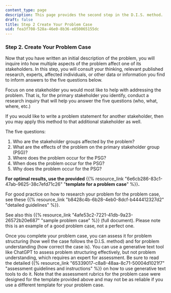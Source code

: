 ```yaml
---
content_type: page
description: This page provides the second step in the D.I.S. method.
draft: false
title: Step 2 Create Your Problem Case
uid: fea3f708-528a-46e0-8b36-e850065155dc
---
```

### **Step 2. Create Your Problem Case**

Now that you have written an initial description of the problem, you will inquire into how multiple aspects of the problem affect one of its stakeholders. In this step, you will consult your thinking, relevant published research, experts, affected individuals, or other data or information you find to inform answers to the five questions below.

Focus on one stakeholder you would most like to help with addressing the problem. That is, for the primary stakeholder you identify, conduct a research inquiry that will help you answer the five questions (who, what, where, etc.)

If you would like to write a problem statement for another stakeholder, then you may apply this method to that additional stakeholder as well.

The five questions:

1. Who are the stakeholder groups affected by the problem?
2. What are the effects of the problem on the primary stakeholder group (PSG)?
3. Where does the problem occur for the PSG?
4. When does the problem occur for the PSG?
5. Why does the problem occur for the PSG?

**For optimal results, use the provided** {{% resource_link "6e6cb286-83c1-47ab-9625-38c7efd71c26" "**template for a problem case**" %}}**.**

For good practice on how to research your problem for the problem case, see these {{% resource_link "b8428c4b-6b28-4eb0-8dcf-b444412327d2" "detailed guidelines" %}}.

See also this {{% resource_link "4afe53c2-7221-41db-9a23-26572b20e687" "sample problem case" %}} (full document). Please note this is an example of a good problem case, not a perfect one.

Once you complete your problem case, you can assess it for problem structuring (how well the case follows the D.I.S. method) and for problem understanding (how correct the case is). You can use a generative text tool like ChatGPT to assess problem structuring effectively, but not problem understanding, which requires an expert for assessment. Be sure to read the detailed {{% resource_link "65339017-c8a8-48aa-8c71-50004d1021f7" "assessment guidelines and instructions" %}} on how to use generative text tools to do it. Note that the assessment rubrics for the problem case were designed for the template provided above and may not be as reliable if you use a different template for your problem case.